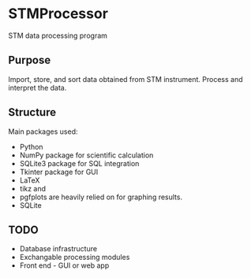 # STMProcessor
STM data processing program
## Purpose
Import, store, and sort data obtained from STM instrument. Process and interpret the data.
## Structure
Main packages used:
* Python
 * NumPy package for scientific calculation
 * SQLite3 package for SQL integration
 * Tkinter package for GUI
* LaTeX
 * tikz and
 * pgfplots are heavily relied on for graphing results.
* SQLite
## TODO
* Database infrastructure
* Exchangable processing modules
* Front end - GUI or web app
